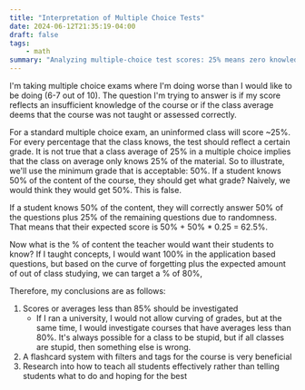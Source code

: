 ```yaml
---
title: "Interpretation of Multiple Choice Tests"
date: 2024-06-12T21:35:19-04:00
draft: false
tags:
    - math
summary: "Analyzing multiple-choice test scores: 25% means zero knowledge, 50% knowledge yields 62.5% score. Discusses implications for teaching and assessment."
---
```


I'm taking multiple choice exams where I'm doing worse than I would like to be doing (6-7 out of 10). The question I'm trying to answer is if my score reflects an insufficient knowledge of the course or if the class average deems that the course was not taught or assessed correctly.

For a standard multiple choice exam, an uninformed class will score ~25%. For every percentage that the class knows, the test should reflect a certain grade. It is not true that a class average of 25% in a multiple choice implies that the class on average only knows 25% of the material. So to illustrate, we'll use the minimum grade that is acceptable: 50%. If a student knows 50% of the content of the course, they should get what grade? Naively, we would think they would get 50%. This is false.

If a student knows 50% of the content, they will correctly answer 50% of the questions plus 25% of the remaining questions due to randomness.
That means that their expected score is 50% + 50% * 0.25 = 62.5%.

Now what is the % of content the teacher would want their students to know? If I taught concepts, I would want 100% in the application based questions, but based on the curve of forgetting plus the expected amount of out of class studying, we can target a % of 80%,

Therefore, my conclusions are as follows:

1. Scores or averages less than 85% should be investigated
    - If I ran a university, I would not allow curving of grades, but at the same time, I would investigate courses that have averages less than 80%. It's always possible for a class to be stupid, but if all classes are stupid, then something else is wrong.
2. A flashcard system with filters and tags for the course is very beneficial
3. Research into how to teach all students effectively rather than telling students what to do and hoping for the best
